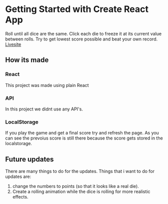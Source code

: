 # Getting Started with Create React App

Roll until all dice are the same. Click each die to freeze it at its current value between rolls. Try to get lowest score possible and beat your own record. [Livesite](https://tenzies-levon.netlify.app/)

## How its made

### React
This project was made using plain React

### API
In this project we didnt use any API's. 

### LocalStorage
If you play the game and get a final score try and refresh the page. As you can see the prevoius score is still there because the score gets stored in the localstorage. 

## Future updates
There are many things to do for the updates. Things that i want to do for updates are: 
1. change the numbers to points (so that it looks like a real die).
2. Create a rolling animation while the dice is rolling for more realistic effects. 
